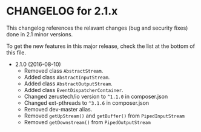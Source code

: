 CHANGELOG for 2.1.x
=====================

This changelog references the relavant changes (bug and security fixes) done in
2.1 minor versions.

To get the new features in this major release, check the list at the bottom of
this file.

* 2.1.0 (2016-08-10)
    * Removed class ``AbstractStream``.
    * Added class ``AbstractInputStream``.
    * Added class ``AbstractOutputStream``.
    * Added class ``EventDispatcherContainer``.
    * Changed zerustech/io version to ``^1.1.0`` in composer.json
    * Changed ext-pthreads to ``^3.1.6`` in composer.json
    * Removed dev-master alias.
    * Removed ``getUpStream()`` and ``getBuffer()`` from ``PipedInputStream``
    * Removed ``getDownstream()`` from ``PipedOutputStream``
